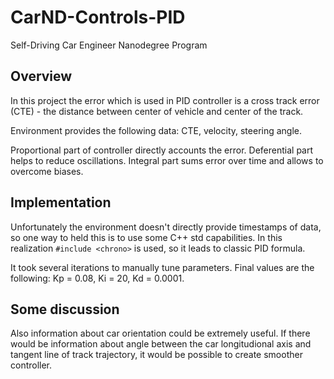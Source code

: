 # CarND-Controls-PID
Self-Driving Car Engineer Nanodegree Program

## Overview

In this project the error which is used in PID controller is a cross track error (CTE) - the distance between center of vehicle and center of the track.

Environment provides the following data: CTE, velocity, steering angle.

Proportional part of controller directly accounts the error. Deferential part
helps to reduce oscillations. Integral part sums error over time and allows to overcome biases.


## Implementation

Unfortunately the environment doesn't directly provide timestamps of data, so one way to held this is to use some C++ std capabilities. In this realization `#include <chrono>` is used, so it leads to classic PID formula.

It took several iterations to manually tune parameters. Final values are the following:
Kp = 0.08,
Ki = 20,
Kd = 0.0001.


## Some discussion

Also information about car orientation could be extremely useful. If there would be information about angle between the car longitudional axis and tangent line of track trajectory, it would be possible to create smoother controller.
